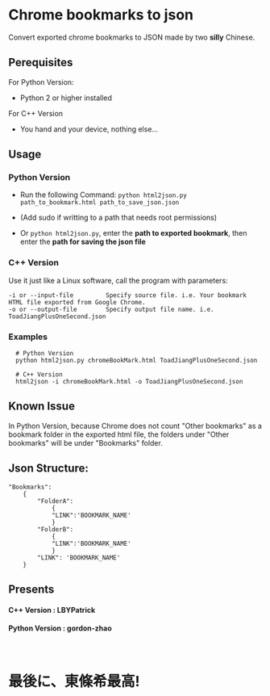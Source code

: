 # Chrome bookmarks to json
Convert exported chrome bookmarks to JSON made by two **silly** Chinese.

## Perequisites

For Python Version:

- Python 2 or higher installed

For C++ Version

- You hand and your device, nothing else...

## Usage

### Python Version
- Run the following Command:
``python html2json.py path_to_bookmark.html path_to_save_json.json``

 - (Add sudo if writting to a path that needs root permissions)
 - Or ``python html2json.py``, enter the **path to exported bookmark**, then enter the **path for saving the json file**
  
### C++ Version

Use it just like a Linux software, call the program with parameters: 

```
-i or --input-file         Specify source file. i.e. Your bookmark HTML file exported from Google Chrome.
-o or --output-file        Specify output file name. i.e. ToadJiangPlusOneSecond.json
```

### Examples

```
  # Python Version
  python html2json.py chromeBookMark.html ToadJiangPlusOneSecond.json

  # C++ Version
  html2json -i chromeBookMark.html -o ToadJiangPlusOneSecond.json
```


## Known Issue
  In Python Version, because Chrome does not count "Other bookmarks" as a bookmark folder in the exported html file, the folders under "Other bookmarks" will be under "Bookmarks" folder.
  
## Json Structure:

```
"Bookmarks":
	{
		"FolderA": 
			{
			"LINK":'BOOKMARK_NAME'
			}
		"FolderB": 
			{
			"LINK":'BOOKMARK_NAME'
			}
		"LINK": 'BOOKMARK_NAME'
	}
```


## Presents

#### C++ Version    : LBYPatrick
#### Python Version : gordon-zhao

<br>

<h1>最後に、東條希最高!</h1>